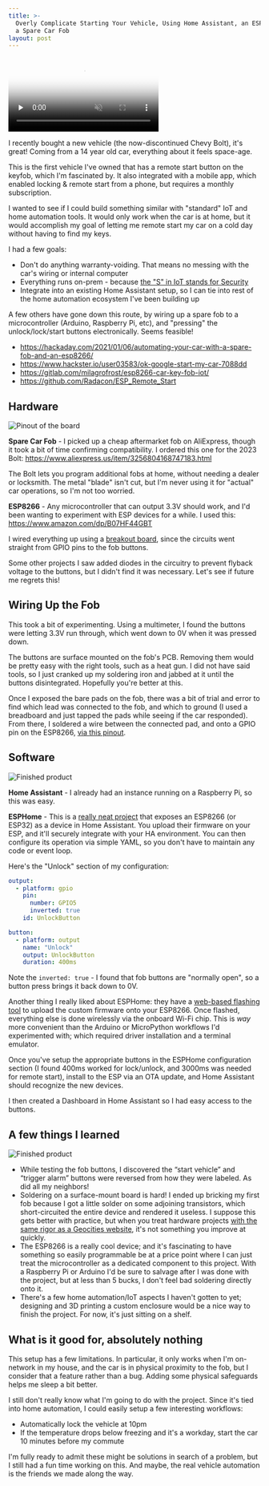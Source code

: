 ```yaml
---
title: >-
  Overly Complicate Starting Your Vehicle, Using Home Assistant, an ESP8266, and
  a Spare Car Fob
layout: post
---
```


<video controls preload="none" muted="true" poster="/images/car-lock-snap.png">
  <source src='/videos/car-lock-demo.mp4' type="video/mp4" />
</video>

I recently bought a new vehicle (the now-discontinued Chevy Bolt), it's great! Coming from a 14 year old car, everything about it feels space-age.

This is the first vehicle I've owned that has a remote start button on the keyfob, which I'm fascinated by.  It also integrated with a mobile app, which enabled locking & remote start from a phone, but requires a monthly subscription.

I wanted to see if I could build something similar with "standard" IoT and home automation tools. It would only work when the car is at home, but it would accomplish my goal of letting me remote start my car on a cold day without having to find my keys.

I had a few goals:

* Don't do anything warranty-voiding. That means no messing with the car's wiring or internal computer
* Everything runs on-prem - because [the "S" in IoT stands for Security](https://www.iot-inc.com/the-s-in-iot-stands-for-security-article/)
* Integrate into an existing Home Assistant setup, so I can tie into rest of the home automation ecosystem I've been building up

A few others have gone down this route, by wiring up a spare fob to a microcontroller (Arduino, Raspberry Pi, etc), and "pressing" the unlock/lock/start buttons electronically. Seems feasible!

* https://hackaday.com/2021/01/06/automating-your-car-with-a-spare-fob-and-an-esp8266/
* https://www.hackster.io/user03583/ok-google-start-my-car-7088dd
* https://gitlab.com/milagrofrost/esp8266-car-key-fob-iot/
* https://github.com/Radacon/ESP_Remote_Start


## Hardware

![Pinout of the board](../images/car-lock/board-1.jpg)

**Spare Car Fob** - I picked up a cheap aftermarket fob on AliExpress, though it took a bit of time confirming compatibility.
I ordered this one for the 2023 Bolt: https://www.aliexpress.us/item/3256804168747183.html

The Bolt lets you program additional fobs at home, without needing a dealer or locksmith. The metal "blade" isn't cut, but I'm never using it for "actual" car operations, so I'm not too worried.

**ESP8266** - Any microcontroller that can output 3.3V should work, and I'd been wanting to experiment with ESP devices for a while. I used this: https://www.amazon.com/dp/B07HF44GBT

I wired everything up using a [breakout board](https://www.amazon.com/dp/B08D3FF6WY), since the circuits went straight from GPIO pins to the fob buttons.

Some other projects I saw added diodes in the circuitry to prevent flyback voltage to the buttons, but I didn't find it was necessary. Let's see if future me regrets this!

## Wiring Up the Fob

This took a bit of experimenting. Using a multimeter, I found the buttons were letting 3.3V run through, which went down to 0V when it was pressed down.

The buttons are surface mounted on the fob's PCB. Removing them would be pretty easy with the right tools, such as a heat gun. I did not have said tools, so I just cranked up my soldering iron and jabbed at it until the buttons disintegrated. Hopefully you're better at this.

Once I exposed the bare pads on the fob, there was a bit of trial and error to find which lead was connected to the fob, and which to ground (I used a breadboard and just tapped the pads while seeing if the car responded). From there, I soldered a wire between the connected pad, and onto a GPIO pin on the ESP8266, [via this pinout](https://randomnerdtutorials.com/esp8266-pinout-reference-gpios/).

## Software

![Finished product](../images/car-lock/finished-1.jpg)

**Home Assistant** - I already had an instance running on a Raspberry Pi, so this was easy.

**ESPHome** - This is a [really neat project](https://esphome.io/) that exposes an ESP8266 (or ESP32) as a device in Home Assistant. You upload their firmware on your ESP, and it'll securely integrate with your HA environment. You can then configure its operation via simple YAML, so you don't have to maintain any code or event loop.

Here's the "Unlock" section of my configuration:

```yaml
output:
  - platform: gpio
    pin:
      number: GPIO5
      inverted: true
    id: UnlockButton

button:
  - platform: output
    name: "Unlock"
    output: UnlockButton
    duration: 400ms
```

Note the `inverted: true` - I found that fob buttons are "normally open", so a button press brings it back down to 0V.

Another thing I really liked about ESPHome: they have a [web-based flashing tool]( https://esphome.github.io/esp-web-tools/) to upload the custom firmware onto your ESP8266.
Once flashed, everything else is done wirelessly via the onboard Wi-Fi chip.
This is _way_ more convenient than the Arduino or MicroPython workflows I'd experimented with; which required driver installation and a terminal emulator.

Once you've setup the appropriate buttons in the ESPHome configuration section (I found 400ms worked for lock/unlock, and 3000ms was needed for remote start), install to the ESP via an OTA update, and Home Assistant should recognize the new devices.

I then created a Dashboard in Home Assistant so I had easy access to the buttons.

## A few things I learned

![Finished product](../images/car-lock/finished-2.jpg)

* While testing the fob buttons, I discovered the “start vehicle” and “trigger alarm” buttons were reversed from how they were labeled. As did all my neighbors!
* Soldering on a surface-mount board is hard! I ended up bricking my first fob because I got a little solder on some adjoining transistors, which short-circuited the entire device and rendered it useless. I suppose this gets better with practice, but when you treat hardware projects [with the same rigor as a Geocities website](/hardware-is-the-new-geocities/), it's not something you improve at quickly.
* The ESP8266 is a really cool device; and it's fascinating to have something so easily programmable be at a price point where I can just treat the microcontroller as a dedicated component to this project.  With a Raspberry Pi or Arduino I'd be sure to salvage after I was done with the project, but at less than 5 bucks, I don't feel bad soldering directly onto it.
* There's a few home automation/IoT aspects I haven't gotten to yet; designing and 3D printing a custom enclosure would be a nice way to finish the project. For now, it's just sitting on a shelf.

## What is it good for, absolutely nothing

This setup has a few limitations. In particular, it only works when I'm on-network in my house, and the car is in physical proximity to the fob, but I consider that a feature rather than a bug. Adding some physical safeguards helps me sleep a bit better.

I still don't really know what I'm going to do with the project. Since it's tied into home automation, I could easily setup a few interesting workflows:

* Automatically lock the vehicle at 10pm
* If the temperature drops below freezing and it's a workday, start the car 10 minutes before my commute

I'm fully ready to admit these might be solutions in search of a problem, but I still had a fun time working on this. And maybe, the real vehicle automation is the friends we made along the way.

